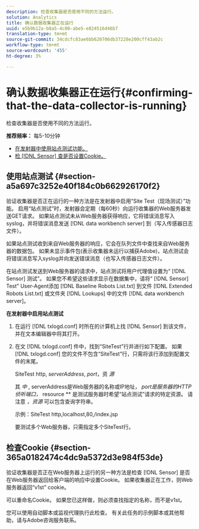 ```yaml
---
description: 检查收集器是否使用不同的方法运行。
solution: Analytics
title: 确认数据收集器正在运行
uuid: e5b9b12a-b8a5-4c00-abe5-e824516d46b7
translation-type: tm+mt
source-git-commit: 34cdcfc83ae6bb620706db37228e200cff43ab2c
workflow-type: tm+mt
source-wordcount: '455'
ht-degree: 3%

---
```



# 确认数据收集器正在运行{#confirming-that-the-data-collector-is-running}

检查收集器是否使用不同的方法运行。

**推荐频率：** 每5-10分钟

* [在发射器中使用站点测试功能。](../../../home/c-snsr-ovrvw/admin-sensor/c-data-cltr-rng.md#section-a5a697c3252e40f184c0b662926170f2)
* [检 [!DNL Sensor] 查是否设置Cookie。](../../../home/c-snsr-ovrvw/admin-sensor/c-data-cltr-rng.md#section-365a0182474c4dc9a5372d3e984f53de)

## 使用站点测试 {#section-a5a697c3252e40f184c0b662926170f2}

验证收集器是否正在运行的一种方法是在发射器中启用“Site Test（现场测试）”功能。 启用“站点测试”时，发射器会定期（每60秒）向运行收集器的Web服务器发送GET请求。 如果站点测试未从Web服务器获得响应，它将错误消息写入syslog，并将错误消息发送 [!DNL data workbench server] 到（写入传感器日志文件）。

如果站点测试收到来自Web服务器的响应，它会在队列文件中查找来自Web服务器的数据包。 如果未显示事件包(表示收集器未运行以捕获Adobe)，站点测试会将错误消息写入syslog并向发送错误消息（也写入传感器日志文件）。

在站点测试发送到Web服务器的请求中，站点测试将用户代理值设置为“ [!DNL Sensor] 测试”。 如果您不希望这些请求显示在数据集中，请将“ [!DNL Sensor] Test” User-Agent添加 [!DNL Baseline Robots List.txt] 到文件 [!DNL Extended Robots List.txt] 或文件夹 [!DNL Lookups] 中的文件 [!DNL data workbench server]。

**在发射器中启用站点测试**

1. 在运行 [!DNL txlogd.conf] 时所在的计算机上找 [!DNL Sensor] 到该文件，并在文本编辑器中将其打开。

1. 在文 [!DNL txlogd.conf] 件中，找到“SiteTest”行并进行如下配置。 如果 [!DNL txlogd.conf] 您的文件不包含“SiteTest”行，只需将该行添加到配置文件的末尾。

   SiteTest http, *serverAddress*, *port*，资 *源*

   其 *中* , serverAddress是Web服务器的名称或IP地址， *port是服务器的HTTP侦听端口，* resource ** 是测试服务器时希望“站点测试”请求的特定资源。 请注意 *，资源* 可以包含查询字符串。

   示例：SiteTest http,localhost,80,/index.jsp

   要测试多个Web服务器，只需指定多个SiteTest行。

## 检查Cookie {#section-365a0182474c4dc9a5372d3e984f53de}

验证收集器是否正在Web服务器上运行的另一种方法是检查 [!DNL Sensor] 是否在Web服务器返回给客户端的响应中设置Cookie。 如果收集器正在工作，则Web服务器返回“v1st” cookie。

可以重命名Cookie。 如果您已这样做，则必须查找指定的名称，而不是v1st。

您可以使用自动脚本或监视代理执行此检查。 有关此任务的示例脚本或其他帮助，请与Adobe咨询服务联系。
